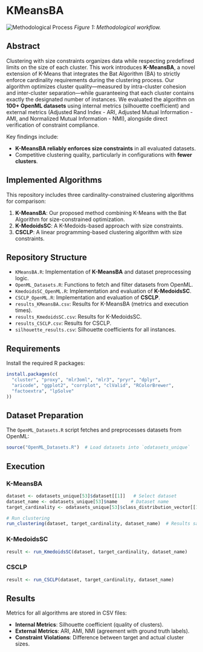 # KMeansBA

![Methodological Process](https://raw.githubusercontent.com/dievalhu/KmeansBA/blob/9e7ffd69946cb85219e3c72d93907e42c65bd69a/fig1_1.png)
*Figure 1: Methodological workflow.*

## Abstract

Clustering with size constraints organizes data while respecting predefined limits on the size of each cluster. This work introduces **K-MeansBA**, a novel extension of K-Means that integrates the Bat Algorithm (BA) to strictly enforce cardinality requirements during the clustering process. Our algorithm optimizes cluster quality—measured by intra-cluster cohesion and inter-cluster separation—while guaranteeing that each cluster contains exactly the designated number of instances. We evaluated the algorithm on **100+ OpenML datasets** using internal metrics (silhouette coefficient) and external metrics (Adjusted Rand Index - ARI, Adjusted Mutual Information - AMI, and Normalized Mutual Information - NMI), alongside direct verification of constraint compliance.  

Key findings include:
- **K-MeansBA reliably enforces size constraints** in all evaluated datasets.
- Competitive clustering quality, particularly in configurations with **fewer clusters**.

## Implemented Algorithms

This repository includes three cardinality-constrained clustering algorithms for comparison:

1. **K-MeansBA**: Our proposed method combining K-Means with the Bat Algorithm for size-constrained optimization.
2. **K-MedoidsSC**: A K-Medoids-based approach with size constraints.
3. **CSCLP**: A linear programming-based clustering algorithm with size constraints.

## Repository Structure

- `KMeansBA.R`: Implementation of **K-MeansBA** and dataset preprocessing logic.
- `OpenML_Datasets.R`: Functions to fetch and filter datasets from OpenML.
- `KmedoidsSC_OpenML.R`: Implementation and evaluation of **K-MedoidsSC**.
- `CSCLP_OpenML.R`: Implementation and evaluation of **CSCLP**.
- `results_KMeansBA.csv`: Results for K-MeansBA (metrics and execution times).
- `results_KmedoidsSC.csv`: Results for K-MedoidsSC.
- `results_CSCLP.csv`: Results for CSCLP.
- `silhouette_results.csv`: Silhouette coefficients for all instances.

## Requirements

Install the required R packages:
```R
install.packages(c(
  "cluster", "proxy", "mlr3oml", "mlr3", "pryr", "dplyr", 
  "aricode", "ggplot2", "corrplot", "clValid", "RColorBrewer", 
  "factoextra", "lpSolve"
))
```

## Dataset Preparation

The `OpenML_Datasets.R` script fetches and preprocesses datasets from OpenML:
```R
source("OpenML_Datasets.R")  # Load datasets into `odatasets_unique`
```

## Execution

### K-MeansBA
```R
dataset <- odatasets_unique[53]$dataset[[1]]   # Select dataset
dataset_name <- odatasets_unique[53]$name     # Dataset name
target_cardinality <- odatasets_unique[53]$class_distribution_vector[[1]]  # Target sizes

# Run clustering
run_clustering(dataset, target_cardinality, dataset_name)  # Results saved to CSV
```

### K-MedoidsSC
```R
result <- run_KmedoidsSC(dataset, target_cardinality, dataset_name)  
```

### CSCLP
```R
result <- run_CSCLP(dataset, target_cardinality, dataset_name)  
```

## Results

Metrics for all algorithms are stored in CSV files:
- **Internal Metrics**: Silhouette coefficient (quality of clusters).
- **External Metrics**: ARI, AMI, NMI (agreement with ground truth labels).
- **Constraint Violations**: Difference between target and actual cluster sizes.

